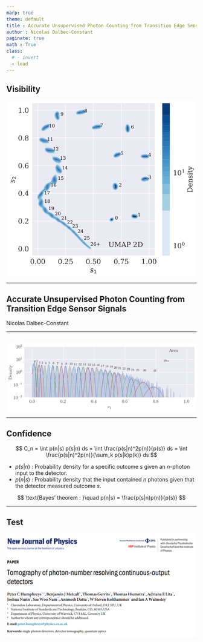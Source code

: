 ```yaml
---
marp: true
theme: default
title : Accurate Unsupervised Photon Counting from Transition Edge Sensor Signals
author : Nicolas Dalbec-Constant
paginate: true
math : True
class:
  # - invert
  - lead
---
```


## Visibility

![bg contain 50%](assets/UMAP2d.png)

---

## Accurate Unsupervised Photon Counting from Transition Edge Sensor Signals

Nicolas Dalbec-Constant

---

##

![bg contain 80%](assets/Area.png)

---

## Confidence

$$
C_n = \int p(n|s) p(s|n) ds = \int \frac{p(s|n)^2p(n)}{p(s)} ds = \int \frac{p(s|n)^2p(n)}{\sum_k p(s|k)p(k)} ds 
$$

- $p(s|n)$ : Probability density for a specific outcome $s$ given an $n$-photon input to the detector.
- $p(n|s)$ : Probability density that the input contained $n$ photons given that the detector measured outcome $s$.

$$
\text{Bayes’ theorem : }\quad p(n|s) =  \frac{p(s|n)p(n)}{p(s)}
$$


---

## Test

![width:500px](assets/TomographyOfPhotonNumber.png)
